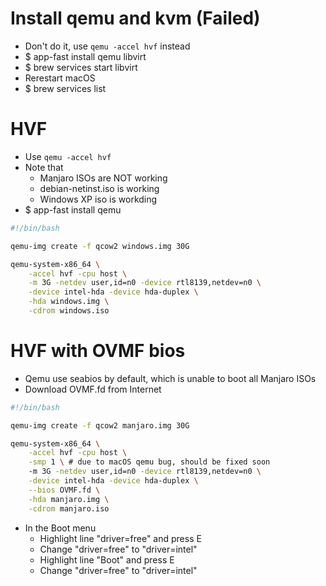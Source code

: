 Install qemu and kvm (Failed)
=====
* Don't do it, use `qemu -accel hvf` instead
* $ app-fast install qemu libvirt
* $ brew services start libvirt
* Rerestart macOS
* $ brew services list

HVF
=====
* Use `qemu -accel hvf`
* Note that
    * Manjaro ISOs are NOT working
    * debian-netinst.iso is working
    * Windows XP iso is workding
* $ app-fast install qemu
```sh
#!/bin/bash

qemu-img create -f qcow2 windows.img 30G

qemu-system-x86_64 \
    -accel hvf -cpu host \
    -m 3G -netdev user,id=n0 -device rtl8139,netdev=n0 \
    -device intel-hda -device hda-duplex \
    -hda windows.img \
    -cdrom windows.iso
```

HVF with OVMF bios
=====
* Qemu use seabios by default, which is unable to boot all Manjaro ISOs
* Download OVMF.fd from Internet
```sh
#!/bin/bash

qemu-img create -f qcow2 manjaro.img 30G

qemu-system-x86_64 \
    -accel hvf -cpu host \
    -smp 1 \ # due to macOS qemu bug, should be fixed soon
    -m 3G -netdev user,id=n0 -device rtl8139,netdev=n0 \
    -device intel-hda -device hda-duplex \
    --bios OVMF.fd \
    -hda manjaro.img \
    -cdrom manjaro.iso
```
* In the Boot menu
    * Highlight line "driver=free" and press E
    * Change "driver=free" to "driver=intel"
    * Highlight line "Boot" and press E
    * Change "driver=free" to "driver=intel"
